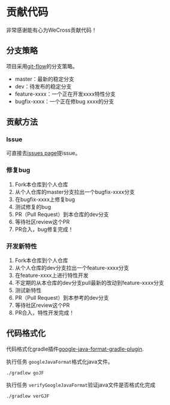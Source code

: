 # 贡献代码

非常感谢能有心为WeCross贡献代码！

## 分支策略

项目采用[git-flow](https://jeffkreeftmeijer.com/git-flow/)的分支策略。

* master：最新的稳定分支
* dev：待发布的稳定分支
* feature-xxxx：一个正在开发xxxx特性分支
* bugfix-xxxx：一个正在修bug xxxx的分支

## 贡献方法

### Issue

可直接去[issues page](https://github.com/WeBankBlockchain/WeCross-BCOS3-Stub/issues)提issue。

### 修复bug

1. Fork本仓库到个人仓库
2. 从个人仓库的master分支拉出一个bugfix-xxxx分支
3. 在bugfix-xxxx上修复bug
4. 测试修复的bug
5. PR（Pull Request）到本仓库的dev分支
6. 等待社区review这个PR
7. PR合入，bug修复完成！

### 开发新特性

1. Fork本仓库到个人仓库
2. 从个人仓库的dev分支拉出一个feature-xxxx分支
3. 在feature-xxxx上进行特性开发
4. 不定期的从本仓库的dev分支pull最新的改动到feature-xxxx分支
5. 测试新特性
6. PR（Pull Request）到本参考的dev分支
7. 等待社区review这个PR
8. PR合入，特性开发完成！

## 代码格式化

代码格式化gradle插件[google-java-format-gradle-plugin](https://github.com/sherter/google-java-format-gradle-plugin).

执行任务 `googleJavaFormat`格式化java文件。
```
./gradlew goJF
```
执行任务 `verifyGoogleJavaFormat`验证java文件是否格式化完成
```          
./gradlew verGJF
```
